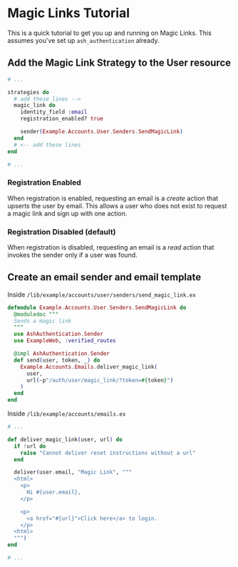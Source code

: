 # Magic Links Tutorial

This is a quick tutorial to get you up and running on Magic Links. This assumes you've set up `ash_authentication` already.

## Add the Magic Link Strategy to the User resource

```elixir
# ...

strategies do
  # add these lines -->
  magic_link do
    identity_field :email
    registration_enabled? true

    sender(Example.Accounts.User.Senders.SendMagicLink)
  end
  # <-- add these lines
end

# ...
```

### Registration Enabled

When registration is enabled, requesting an email is a _create_ action that upserts the user by email.
This allows a user who does not exist to request a magic link and sign up with one action.

### Registration Disabled (default)

When registration is disabled, requesting an email is a _read_ action that invokes the sender only if a user
was found.

## Create an email sender and email template

Inside `/lib/example/accounts/user/senders/send_magic_link.ex`

```elixir
defmodule Example.Accounts.User.Senders.SendMagicLink do
  @moduledoc """
  Sends a magic link
  """
  use AshAuthentication.Sender
  use ExampleWeb, :verified_routes

  @impl AshAuthentication.Sender
  def send(user, token, _) do
    Example.Accounts.Emails.deliver_magic_link(
      user,
      url(~p"/auth/user/magic_link/?token=#{token}")
    )
  end
end
```

Inside `/lib/example/accounts/emails.ex`

```elixir
# ...

def deliver_magic_link(user, url) do
  if !url do
    raise "Cannot deliver reset instructions without a url"
  end

  deliver(user.email, "Magic Link", """
  <html>
    <p>
      Hi #{user.email},
    </p>

    <p>
      <a href="#{url}">Click here</a> to login.
    </p>
  <html>
  """)
end

# ...
```

